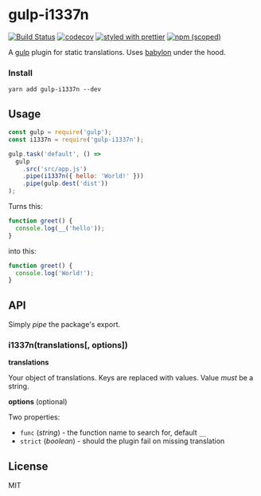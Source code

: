 # gulp-i1337n

[![Build Status](https://travis-ci.org/oreqizer/gulp-i1337n.svg?branch=master)](https://travis-ci.org/oreqizer/gulp-i1337n)
[![codecov](https://codecov.io/gh/oreqizer/gulp-i1337n/branch/master/graph/badge.svg)](https://codecov.io/gh/oreqizer/gulp-i1337n)
[![styled with prettier](https://img.shields.io/badge/styled_with-prettier-ff69b4.svg)](https://github.com/prettier/prettier)
[![npm (scoped)](https://img.shields.io/npm/v/gulp-i1337n.svg)](https://www.npmjs.com/package/gulp-i1337n)

A [gulp](https://gulpjs.com/) plugin for static translations. Uses [babylon](https://github.com/babel/babylon) under the hood. 

### Install

```
yarn add gulp-i1337n --dev
```

## Usage

```js
const gulp = require('gulp');
const i1337n = require('gulp-i1337n');

gulp.task('default', () =>
  gulp
    .src('src/app.js')
    .pipe(i1337n({ hello: 'World!' }))
    .pipe(gulp.dest('dist'))
);
```

Turns this:
```js
function greet() {
  console.log(__('hello'));
}
```

into this:
```js
function greet() {
  console.log('World!');
}
```

## API

Simply _pipe_ the package's export.

### i1337n(translations[, options])

**translations**

Your object of translations. Keys are replaced with values. Value *must* be a string.

**options** (optional)

Two properties:
* `func` (_string_) - the function name to search for, default `__`
* `strict` (_boolean_) - should the plugin fail on missing translation

## License

MIT

